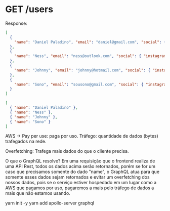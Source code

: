 # GET /users
Response:
```json
[
  {
    "name": "Daniel Paladino", "email": "daniel@gmail.com", "social": { "instagram": "@paladinodaniel" }
  },
  {
    "name": "Ness", "email": "ness@outlook.com", "social": { "instagram": "@nesskraven" }
  },
  {
    "name": "Johnny", "email": "johnny@hotmail.com", "social": { "instagram": "@johnny.solado" }
  },
  {
    "name": "Sono", "email": "sousono@gmail.com", "social": { "instagram": "@sonoinu2" }
  }
]
```

```json
[
  { "name": "Daniel Paladino" },
  { "name": "Ness" },
  { "name": "Johnny" },
  { "name": "Sono" }
]
```

AWS -> Pay per use: paga por uso.
Tráfego: quantidade de dados (bytes) trafegados na rede.

Overfetching: Trafega mais dados do que o cliente precisa.

O que o GraphQL resolve? Em uma requisição que o frontend realiza de uma API Rest, todos os dados acima serão retornados,
porém se for um caso que precisamos somente do dado "name", o GraphQL atua para que somente esses dados sejam retornados e
evitar um overfetching dos nossos dados, pois se o serviço estiver hospedado em um lugar como a AWS que pagamos por uso, 
pagaremos a mais pelo tráfego de dados a mais que não estamos usando.

yarn init -y
yarn add apollo-server graphql